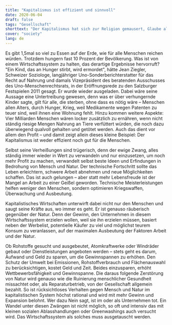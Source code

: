 ```yaml
---
title: "Kapitalismus ist effizient und sinnvoll"
date: 2020-06-04
draft: false
tags: "Gesellschaft"
shorttext: "Der Kapitalismus hat sich zur Religion gemausert, Glaube alles und hinterfrage wenig, dass zeigen nicht nur die weltweiten Proteste."
cover: "society"
lang: de
---
```


Es gibt 1,5mal so viel zu Essen auf der Erde, wie für alle Menschen reichen würden. Trotzdem hungern fast 10 Prozent der Bevölkerung. Was ist von einem Wirtschaftssystem zu halten, das derartige Ergebnisse hervorruft? "Ein Kind, das an Hunger stirbt, wird ermordet", hätte Jean Ziegler, Schweizer Soziologe, langjähriger Uno-Sonderberichterstatter für das Recht auf Nahrung und damals Vizepräsident des beratenden Ausschusses des Uno-Menschenrechtsrats, in der Eröffnungsrede zu den Salzburger Festspielen 2011 gesagt. Er wurde wieder ausgeladen. Dabei wäre seine Aussage eine Untertreibung gewesen, denn was er über verhungernde Kinder sagte, gilt für alle, die sterben, ohne dass es nötig wäre – Menschen allen Alters, durch Hunger, Krieg, weil Medikamente wegen Patenten zu teuer sind, weil ihnen eine Wohnung fehlt. Hinzu kommen weitere Aspekte: Vier Milliarden Menschen wären locker zusätzlich zu ernähren, wenn nicht ständig riesige Mengen Nahrung an Tiere verfüttert würden, die noch dazu überwiegend qualvoll gehalten und getötet werden. Auch das dient vor allem den Profit – und damit zeigt allein dieses kleine Beispiel: Der Kapitalismus ist weder effizient noch gut für die Menschen. 

Selbst seine Verheißungen sind trügerisch, denn der ewige Zwang, alles ständig immer wieder in Wert zu verwandeln und nur einzusetzen, um noch mehr Profit zu machen, verwandelt selbst beste Ideen und Erfindungen in Bedrohung von Mensch und Natur. Der technische Fortschritt sollte das Leben erleichtern, schwere Arbeit abnehmen und neue Möglichkeiten schaffen. Das ist auch gelungen – aber statt mehr Lebensfreude ist der Mangel an Arbeit zu einer Geißel geworden. Technische Meisterleistungen helfen weniger den Menschen, sondern optimieren Kriegswaffen, Überwachung und Ausbeutung. 

Kapitalistisches Wirtschaften unterwirft dabei nicht nur den Menschen und saugt seine Kräfte aus, wo immer es geht. Er ist genauso räuberisch gegenüber der Natur. Denn der Gewinn, den Unternehmen in diesem Wirtschaftssystem erzielen wollen, weil sie ihn erzielen müssen, basiert neben der Werbelist, potentielle Käufer zu viel und möglichst teurem Konsum zu veranlassen, auf der maximalen Ausbeutung der Faktoren Arbeit und der Natur. 

Ob Rohstoffe gesucht und ausgebeutet, Atomkraftwerke oder Windräder gebaut oder Dienstleistungen angeboten werden – stets geht es darum, Aufwand und Geld zu sparen, um die Gewinnspannen zu erhöhen. Den Schutz der Umwelt bei Emissionen, Rohstoffverbrauch und Flächenauswahl zu berücksichtigen, kostet Geld und Zeit. Beides einzusparen, erhöht Wettbewerbsfähigkeit und Gewinnspanne. Die daraus folgende Zerstörung von Natur wird genauso wie die Ruinierung menschlicher Gesundheit missachtet oder, als Reparaturbetrieb, von der Gesellschaft allgemein bezahlt. So ist rücksichtloses Verhalten gegen Mensch und Natur im kapitalistischen System höchst rational und wird mit mehr Gewinn und Expansion belohnt. Wer dazu Nein sagt, ist im oder als Unternehmen tot. Ein Wandel unter diesen Zwängen ist nicht möglich, so oft und intensiv das mit kleinen sozialen Ablasshandlungen oder Greenwashings auch versucht wird. Das Wirtschaftssystem als solches muss ausgetauscht werden.
